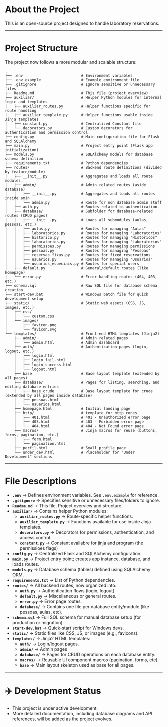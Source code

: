 # About the Project

This is an open-source project designed to handle laboratory reservations.

---

# Project Structure

The project now follows a more modular and scalable structure:

```
.
├── .env                          # Environment variables
├── .env.example                  # Example environment file
├── .gitignore                    # Ignore sensitive or unnecessary files
├── Readme.md                     # This file (project overview)
├── auxiliar/                     # Helper Python modules for internal logic and templates
│   ├── auxiliar_routes.py        # Helper functions specific for route handling
│   ├── auxiliar_template.py      # Helper functions usable inside Jinja templates
│   ├── constant.py               # Centralized Constant file
│   └── decorators.py             # Custom decorators for authentication and permission control
├── config.py                     # Main configuration file for Flask and SQLAlchemy
├── main.py                       # Project entry point (Flask app initialization)
├── models.py                     # SQLAlchemy models for database schema definition
├── requirements.txt              # Python dependencies
├── routes/                       # Backend route definitions (divided by feature/module)
│   ├── __init__.py               # Aggregates and loads all route modules
│   ├── admin/                    # Admin related routes (aside database)
│   │   ├── __init__.py           # Aggregates and loads all routes inside amin
│   │   └── admin.py              # Route for non database admin stuff
│   ├── auth.py                   # Routes related to authentication
│   ├── database/                 # Subfolder for database-related routes (CRUD pages)
│   │   ├── __init__.py           # Loads all submodules (aulas, pessoas, etc.)
│   │   ├── aulas.py              # Routes for managing "Aulas"
│   │   ├── laboratorios.py       # Routes for managing "Laboratorios"
│   │   ├── historico.py          # Routes for managing "Historicos"
│   │   ├── laboratorios.py       # Routes for managing "Laboratorios"
│   │   ├── permissoes.py         # Routes for managing permissions
│   │   ├── pessoas.py            # Routes for managing "Pessoas"
│   │   ├── reservas_fixas.py     # Routes for fixed reservations
│   │   ├── usuarios.py           # Routes for managing "Usuarios"
│   │   └── usuarios_especiais.py # Routes for special users 
│   ├── default.py                # General/default routes (like homepage)
│   └── error.py                  # Error handling routes (404, 403, etc.)
├── schema.sql                    # Raw SQL file for database schema creation
├── start-dev.bat                 # Windows batch file for quick development setup
├── static/                       # Static web assets (CSS, JS, images, etc.)
│   ├── css/
│   │   └── custom.css
│   └── images/
│       ├── favicon.png
│       └── favicon.svg
└── templates/                    # Front-end HTML templates (Jinja2)
    ├── admin/                    # Admin related pages
    │   └── admin.html            # Admin dashboard
    ├── auth/                     # Authentication pages (login, logout, etc.)
    │   ├── login.html
    │   ├── login_fail.html
    │   ├── login_success.html
    │   └── logout.html
    ├── base                      # Base layout template (extended by all pages)
    ├── database/                 # Pages for listing, searching, and editing database entries
    │   ├── base_crude            # Base layout template for crude (extended by all pages inside database)
    │   ├── pessoas.html
    │   └── usuarios.html
    ├── homepage.html             # Initial landing page
    ├── http/                     # template for http codes
    │   ├── 401.html              # 401 - Unauthorized error page
    │   ├── 403.html              # 403 - Forbidden error page
    │   └── 404.html              # 404 - Not Found error page
    ├── macros/                   # Jinja macros for reuse (buttons, forms, pagination, etc.)
    │   ├── form.html
    │   └── pagination.html
    ├── perfil.html               # Small profile page
    └── under_dev.html            # Placeholder for "Under Development" sections
```

---

# File Descriptions

* **`.env`** → Defines environment variables. See `.env.example` for reference.
* **`.gitignore`** → Specifies sensitive or unnecessary files/folders to ignore.
* **`Readme.md`** → This file. Project overview and structure.
* **`auxiliar/`** → Contains helper Python modules:
  * **`auxiliar_routes.py`** → Route-specific helper functions.
  * **`auxiliar_template.py`** → Functions available for use inside Jinja templates.
  * **`decorators.py`** → Decorators for permissions, authentication, and access control.
  * **`constant.py`** → Constant avaliabre for jinja and program (the permissioes flags)
* **`config.py`** → Centralized Flask and SQLAlchemy configuration.
* **`main.py`** → Project entry point; creates app instance, database, and loads routes.
* **`models.py`** → Database schema (tables) defined using SQLAlchemy ORM.
* **`requirements.txt`** → List of Python dependencies.
* **`routes/`** → All backend routes, now organized into:
  * **`auth.py`** → Authentication flows (login, logout).
  * **`default.py`** → Miscellaneous or general routes.
  * **`error.py`** → Error page routes.
  * **`database/`** → Contains one file per database entity/module (like pessoas, aulas, etc).
* **`schema.sql`** → Full SQL schema for manual database setup (for production or migration).
* **`start-dev.bat`** → Quick-start script for Windows devs.
* **`static/`** → Static files like CSS, JS, or images (e.g., favicons).
* **`templates/`** → Jinja2 HTML templates:
  * **`auth/`** → Login/logout pages.
  * **`admin/`** -> Admin pages
  * **`database/`** → Pages for CRUD operations on each database entity.
  * **`macros/`** → Reusable UI component macros (pagination, forms, etc).
  * **`base`** → Main layout skeleton used as base for all pages.

---

# :airplane: Development Status

* This project is under active development.
* More detailed documentation, including database diagrams and API references, will be added as the project evolves.
